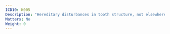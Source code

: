 ```yaml
---
ICD10: K005
Description: "Hereditary disturbances in tooth structure, not elsewhere classified"
Matters: No
Weight: 0
---
```


